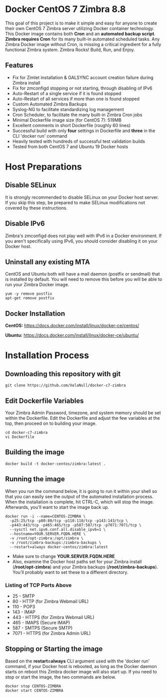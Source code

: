 # Docker CentOS 7 Zimbra 8.8

This goal of this project is to make it simple and easy for anyone to create their own CentOS 7 Zimbra server utilizing Docker container technology. This Docker image contains both **Cron** and an **automated backup script**. **Zimbra requires Cron** for its many built-in automated scheduled tasks. Any Zimbra Docker image without Cron, is missing a critical ingredient for a fully functional Zimbra system. Zimbra Rocks! Build, Run, and Enjoy.

## Features

- Fix for Zimlet installation & GALSYNC account creation failure during Zimbra install
- Fix for zmconfigd stopping or not starting, through disabling of IPv6
- Auto-Restart of a single service if it is found stopped
- Auto-Restart of all services if more than one is found stopped
- Custom Automated Zimbra Backups
- Syslog-NG to facilitate standardizing log management
- Cron Scheduler, to facilitate the many built-in Zimbra Cron jobs
- Minimal Dockerfile image size (for CentOS 7): 519MB
- Excellent comments in short Dockerfile (roughly 60 lines)
- Successful build with only **four** settings in Dockerfile and **three** in the CLI 'docker run' command
- Heavily tested with hundreds of successful test validation builds
- Tested from both CentOS 7 and Ubuntu 19 Docker hosts

# Host Preparations

## Disable SELinux

It is strongly recommended to disable SELinux on your Docker host server. If you skip this step, be prepared to make SELinux modifications not covered by these instructions.

## Disable IPv6

Zimbra's zmconfigd does not play well with IPv6 in a Docker environment. If you aren't specifically using IPv6, you should consider disabling it on your Docker host.

## Uninstall any existing MTA

CentOS and Ubuntu both will have a mail daemon (postfix or sendmail) that is installed by default. You will need to remove this before you will be able to run your Zimbra Docker image.

```
yum -y remove postfix
apt-get remove postfix
```

## Docker Installation

**CentOS:** <https://docs.docker.com/install/linux/docker-ce/centos/>

**Ubuntu:** <https://docs.docker.com/install/linux/docker-ce/ubuntu/>

# Installation Process

## Downloading this repository with git

```
git clone https://github.com/XelaNull/docker-c7-zimbra
```

## Edit Dockerfile Variables

Your Zimbra Admin Password, timezone, and system memory should be set within the Dockerfile. Edit the Dockerfile and adjust the few variables at the top, then proceed on to building your image.

```
cd docker-c7-zimbra
vi Dockerfile
```

## Building the image

```
docker build -t docker-centos/zimbra:latest .
```

## Running the image

When you run the command below, it is going to run it within your shell so that you can easily see the output of the automated installation process. When the installation is complete, hit CTRL-C, which will stop the image. Afterwards, you'll want to start the image back up.

```
docker run -i --name=CENTOS-ZIMBRA \
  -p25:25/tcp -p80:80/tcp -p110:110/tcp -p143:143/tcp \
  -p443:443/tcp -p465:465/tcp -p587:587/tcp -p7071:7071/tcp \
  --sysctl net.ipv6.conf.all.disable_ipv6=1 \
  --hostname=YOUR.SERVER.FQDN.HERE \
  -v /root/opt-zimbra:/opt/zimbra \
  -v /root/zimbra-backups:/zimbra-backups \
  --restart=always docker-centos/zimbra:latest
```

- Make sure to change **YOUR.SERVER.FQDN.HERE**
- Also, examine the Docker host paths set for your Zimbra install (**/root/opt-zimbra**) and your Zimbra backups (**/root/zimbra-backups**). You'll probably want to set these to a different directory.

### Listing of TCP Ports Above

- 25 - SMTP
- 80 - HTTP (for Zimbra Webmail URL)
- 110 - POP3
- 143 - IMAP
- 443 - HTTPS (for Zimbra Webmail URL)
- 465 - IMAPS (Secure IMAP)
- 587 - SMTPS (Secure SMTP)
- 7071 - HTTPS (for Zimbra Admin URL)

## Stopping or Starting the image

Based on the **restart=always** CLI argument used with the 'docker run' command, if your Docker host is rebooted, as long as the Docker daemon starts on reboot this Zimbra docker image will also start up. If you need to stop or start the image, the two commands are below.

```
docker stop CENTOS-ZIMBRA
docker start CENTOS-ZIMBRA
```
